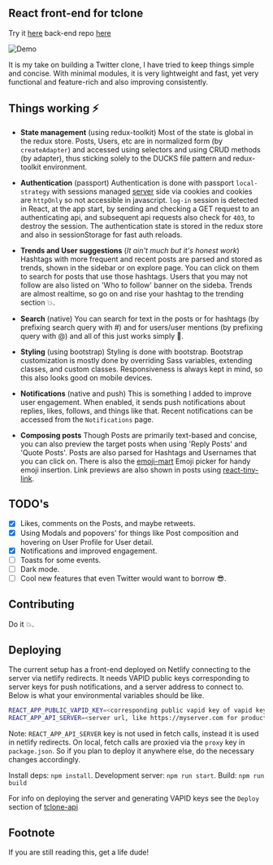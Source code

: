 ## React front-end for tclone

Try it [here](https://tclone.muzam1l.app)
back-end repo [here](https://github.com/muzam1l/tclone-api)

![Demo](./docs/tclone-demo2.gif)

It is my take on building a Twitter clone, I have tried to keep things simple and concise. With minimal modules, it is very lightweight and fast, yet very functional and feature-rich and also improving consistently.

## Things working ⚡

- **State management** (using redux-toolkit)
Most of the state is global in the redux store. Posts, Users, etc are in normalized form (by `createAdapter`) and accessed using selectors and using CRUD methods (by adapter), thus sticking solely to the DUCKS file pattern and redux-toolkit environment.

 - **Authentication** (passport)
 Authentication is done with passport `local-strategy` with sessions managed [server](https://github.com/muzam1l/tclone-api) side via cookies and cookies are `httpOnly` so not accessible in javascript. `log-in` session is detected in React, at the app start, by sending and checking a GET request to an authenticating api, and subsequent api requests also check for `403`, to destroy the session. The authentication state is stored in the redux store and also in sessionStorage for fast auth reloads.

- **Trends and User suggestions** (_It ain't much but it's honest work_)
Hashtags with more frequent and recent posts are parsed and stored as trends, shown in the sidebar or on explore page. You can click on them to search for posts that use those hashtags. Users that you may not follow are also listed on 'Who to follow' banner on the sideba. Trends are almost realtime, so go on and rise your hashtag to the trending section 💥.

- **Search** (native)
You can search for text in the posts or for hashtags (by prefixing search query with #) and for users/user mentions (by prefixing query with @) and all of this just works simply 🥳.

 - **Styling** (using bootstrap)
Styling is done with bootstrap. Bootstrap customization is mostly done by overriding Sass variables, extending classes, and custom classes. Responsiveness is always kept in mind, so this also looks good on mobile devices.

- **Notifications** (native and push)
This is something I added to improve user engagement. When enabled, it sends push notifications about replies, likes, follows, and things like that. Recent notifications can be accessed from the `Notifications` page.

- **Composing posts**
Though Posts are primarily text-based and concise, you can also preview the target posts when using 'Reply Posts' and 'Quote Posts'. Posts are also parsed for Hashtags and Usernames that you can click on. There is also the [emoji-mart](https://www.npmjs.com/package/emoji-mart) Emoji picker for handy emoji insertion. Link previews are also shown in posts using [react-tiny-link](https://www.npmjs.com/package/react-tiny-link).

## TODO's

- [x] Likes, comments on the Posts, and maybe retweets.
- [x] Using Modals and popovers' for things like Post composition and hovering on User Profile for User detail.
- [x] Notifications and improved engagement.
- [ ] Toasts for some events.
- [ ] Dark mode.
- [ ] Cool new features that even Twitter would want to borrow 😎.

## Contributing

Do it 💥.

## Deploying

The current setup has a front-end deployed on Netlify connecting to the server via netlify redirects. It needs VAPID public keys corresponding to server keys for push notifications, and a server address to connect to. Below is what your environmental variables should be like.

```sh
REACT_APP_PUBLIC_VAPID_KEY=<corresponding public vapid key of vapid keys for push notifications>
REACT_APP_API_SERVER=<server url, like https://myserver.com for production>
```
Note: `REACT_APP_API_SERVER` key is not used in fetch calls, instead it is used in netlify redirects. On local, fetch calls are proxied via the `proxy` key in `package.json`. So if you plan to deploy it anywhere else, do the necessary changes accordingly.

Install deps: `npm install`.
Development server: `npm run start`.
Build: `npm run build` 

For info on deploying the server and generating VAPID keys see the `Deploy` section of [tclone-api](https:github.com/muzam1l/tclone-api)

## Footnote

If you are still reading this, get a life dude!

